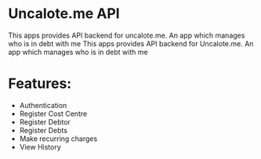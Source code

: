 # Uncalote.me API
This apps provides API backend for uncalote.me. An app which manages who is in debt with me	This apps provides API backend for Uncalote.me. An app which manages who is in debt with me
 
 # Features:
  * Authentication
  * Register Cost Centre
  * Register Debtor
  * Register Debts
  * Make recurring charges
  * View History